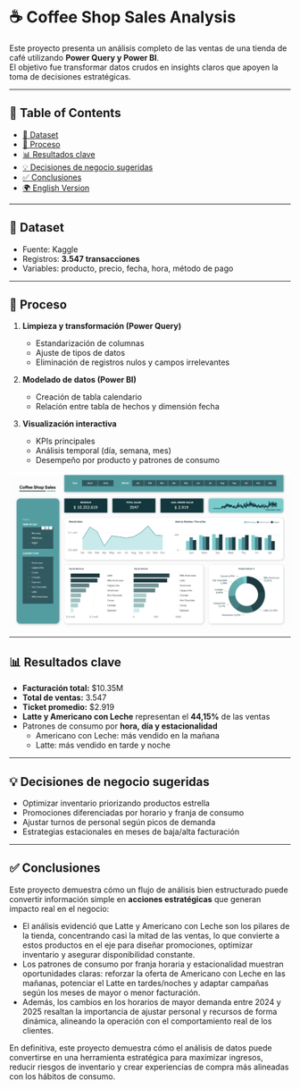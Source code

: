 # ☕ Coffee Shop Sales Analysis  

Este proyecto presenta un análisis completo de las ventas de una tienda de café utilizando **Power Query y Power BI**.  
El objetivo fue transformar datos crudos en insights claros que apoyen la toma de decisiones estratégicas.  

---

## 📑 Table of Contents
- [📂 Dataset](#-dataset)
- [🔄 Proceso](#-proceso)
- [📊 Resultados clave](#-resultados-clave)
- [💡 Decisiones de negocio sugeridas](#-decisiones-de-negocio-sugeridas)
- [✅ Conclusiones](#-conclusiones)
- [🌍 English Version](#-english-version)

---

## 📂 Dataset  
- Fuente: Kaggle  
- Registros: **3.547 transacciones**  
- Variables: producto, precio, fecha, hora, método de pago  

---

## 🔄 Proceso  
1. **Limpieza y transformación (Power Query)**  
   - Estandarización de columnas  
   - Ajuste de tipos de datos  
   - Eliminación de registros nulos y campos irrelevantes  

2. **Modelado de datos (Power BI)**  
   - Creación de tabla calendario  
   - Relación entre tabla de hechos y dimensión fecha  

3. **Visualización interactiva**  
   - KPIs principales  
   - Análisis temporal (día, semana, mes)  
   - Desempeño por producto y patrones de consumo  

![Dashboard Preview](./dashboard.png)

---

## 📊 Resultados clave  
- **Facturación total:** $10.35M  
- **Total de ventas:** 3.547  
- **Ticket promedio:** $2.919  
- **Latte y Americano con Leche** representan el **44,15%** de las ventas  
- Patrones de consumo por **hora, día y estacionalidad**  
  - Americano con Leche: más vendido en la mañana  
  - Latte: más vendido en tarde y noche  

---

## 💡 Decisiones de negocio sugeridas  
- Optimizar inventario priorizando productos estrella  
- Promociones diferenciadas por horario y franja de consumo  
- Ajustar turnos de personal según picos de demanda  
- Estrategias estacionales en meses de baja/alta facturación  

---

## ✅ Conclusiones  
Este proyecto demuestra cómo un flujo de análisis bien estructurado puede convertir información simple en **acciones estratégicas** que generan impacto real en el negocio:  
- El análisis evidenció que Latte y Americano con Leche son los pilares de la tienda, concentrando casi la mitad de las ventas, lo que convierte a estos productos en el eje para diseñar promociones, optimizar inventario y asegurar disponibilidad constante.
- Los patrones de consumo por franja horaria y estacionalidad muestran oportunidades claras: reforzar la oferta de Americano con Leche en las mañanas, potenciar el Latte en tardes/noches y adaptar campañas según los meses de mayor o menor facturación. 
- Además, los cambios en los horarios de mayor demanda entre 2024 y 2025 resaltan la importancia de ajustar personal y recursos de forma dinámica, alineando la operación con el comportamiento real de los clientes.

En definitiva, este proyecto demuestra cómo el análisis de datos puede convertirse en una herramienta estratégica para maximizar ingresos, reducir riesgos de inventario y crear experiencias de compra más alineadas con los hábitos de consumo.
